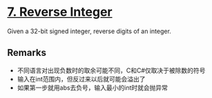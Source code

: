 # [7. Reverse Integer](https://leetcode.com/problems/reverse-integer/)

Given a 32-bit signed integer, reverse digits of an integer.

## Remarks

* 不同语言对出现负数时的取余可能不同，C和C#仅取决于被除数的符号
* 输入在int范围内，但反过来以后就可能会溢出了
* 如果第一步就用abs去负号，输入最小的int时就会抛异常
